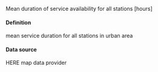 Mean duration of service availability for all stations [hours]
#### Definition
mean service duration for all stations in urban area
#### Data source
HERE map data provider